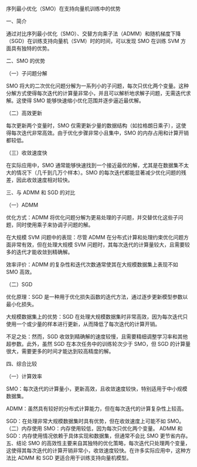 序列最小优化（SMO）在支持向量机训练中的优势

一、简介

通过对比序列最小优化（SMO）、交替方向乘子法（ADMM）和随机梯度下降（SGD）在训练支持向量机（SVM）时的时间，可以发现 SMO 在训练 SVM 方面具有独特的优势。

二、SMO 的优势


（一）子问题分解

SMO 将大的二次优化问题分解为一系列小的子问题，每次只优化两个变量。这种分解方式使得每次迭代的计算量非常小，并且可以解析地求解子问题，无需迭代求解。这使得 SMO 能够快速缩小优化范围并逐步逼近最优解。


（二）高效更新

每次更新两个变量时，SMO 仅需更新少量的数据结构（如拉格朗日乘子），这使得每次迭代非常高效。由于优化步骤非常小且集中，SMO 的内存占用和计算开销都较低。

（三）收敛速度快

在实际应用中，SMO 通常能够快速找到一个接近最优的解，尤其是在数据集不太大的情况下（几千到几万个样本）。SMO 的每次迭代都能显著减少优化问题的残差，因此收敛速度相对较快。

三、与 ADMM 和 SGD 的对比

（一）ADMM

优化方式：ADMM 将优化问题分解为更易处理的子问题，并交替优化这些子问题，同时使用乘子来协调子问题的解。

在大规模 SVM 问题中的表现：尽管 ADMM 在分布式计算和处理约束优化问题方面非常有效，但在处理大规模 SVM 问题时，其每次迭代的计算量较大，且需要较多的迭代才能收敛到精确解。

效率评价：ADMM 的复杂性和迭代次数通常使其在大规模数据集上表现不如 SMO 高效。

（二）SGD

优化原理：SGD 是一种用于优化损失函数的迭代方法，通过逐步更新模型参数以最小化损失。

大规模数据集上的优势：SGD 在处理大规模数据集时非常高效，因为每次迭代只使用一个或少量的样本进行更新，从而降低了每次迭代的计算开销。

不足之处：然而，SGD 收敛到精确解的速度较慢，且需要精细调整学习率和其他超参数。此外，虽然 SGD 在本次任务中的训练轮次少于 SMO，但 SGD 的计算量很大，需要更多的时间才能达到较高精度的解。

四、综合比较

（一）计算效率

SMO：每次迭代的计算量小，更新高效，且收敛速度较快，特别适用于中小规模数据集。

ADMM：虽然具有较好的分布式计算能力，但在每次迭代的计算复杂性上较高。

SGD：在处理非常大规模数据集时具有优势，但在收敛速度上可能不如 SMO。
（二）内存使用
SMO：内存使用较低，因为每次只优化两个变量。
ADMM 和 SGD：内存使用情况依赖于具体实现和数据集，但通常不会比 SMO 更节省内存。
五、结论
SMO 的高效性主要来自其独特的优化策略，每次迭代只处理两个变量，这使得其每次迭代的计算开销非常小，收敛速度较快。在许多实际应用中，这种方法比 ADMM 和 SGD 更适合用于训练支持向量机模型。
